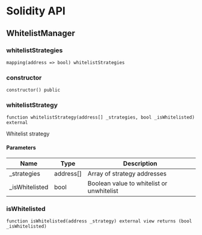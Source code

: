 # Solidity API

## WhitelistManager

### whitelistStrategies

```solidity
mapping(address => bool) whitelistStrategies
```

### constructor

```solidity
constructor() public
```

### whitelistStrategy

```solidity
function whitelistStrategy(address[] _strategies, bool _isWhitelisted) external
```

Whitelist strategy

#### Parameters

| Name | Type | Description |
| ---- | ---- | ----------- |
| _strategies | address[] | Array of strategy addresses |
| _isWhitelisted | bool | Boolean value to whitelist or unwhitelist |

### isWhitelisted

```solidity
function isWhitelisted(address _strategy) external view returns (bool _isWhitelisted)
```

